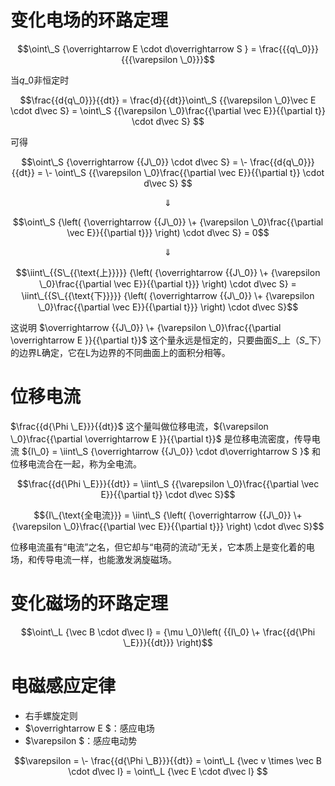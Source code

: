 # 变化电场的环路定理

$$\oint\_S {\overrightarrow E  \cdot d\overrightarrow S }  = \frac{{{q\_0}}}{{{\varepsilon \_0}}}$$

当${q\_0}$非恒定时

$$\frac{{d{q\_0}}}{{dt}} = \frac{d}{{dt}}\oint\_S {{\varepsilon \_0}\vec E \cdot d\vec S}  = \oint\_S {{\varepsilon \_0}\frac{{\partial \vec E}}{{\partial t}} \cdot d\vec S} $$

可得

$$\oint\_S {\overrightarrow {{J\_0}}  \cdot d\vec S}  =  \- \frac{{d{q\_0}}}{{dt}} =  \- \oint\_S {{\varepsilon \_0}\frac{{\partial \vec E}}{{\partial t}} \cdot d\vec S} $$

$$ \Downarrow $$

$$\oint\_S {\left( {\overrightarrow {{J\_0}}  \+ {\varepsilon \_0}\frac{{\partial \vec E}}{{\partial t}}} \right) \cdot d\vec S}  = 0$$

$$ \Downarrow $$

$$\iint\_{{S\_{{\text{上}}}}} {\left( {\overrightarrow {{J\_0}}  \+ {\varepsilon \_0}\frac{{\partial \vec E}}{{\partial t}}} \right) \cdot d\vec S} = \iint\_{{S\_{{\text{下}}}}} {\left( {\overrightarrow {{J\_0}}  \+ {\varepsilon \_0}\frac{{\partial \vec E}}{{\partial t}}} \right) \cdot d\vec S}$$

这说明 $\overrightarrow {{J\_0}}  \+ {\varepsilon \_0}\frac{{\partial \overrightarrow E }}{{\partial t}}$ 这个量永远是恒定的，只要曲面$S\_{\text{上}}$（$S\_{\text{下}}$）的边界L确定，它在L为边界的不同曲面上的面积分相等。




# 位移电流

$\frac{{d{\Phi \_E}}}{{dt}}$ 这个量叫做位移电流，${\varepsilon \_0}\frac{{\partial \overrightarrow E }}{{\partial t}}$ 是位移电流密度，传导电流 ${I\_0} = \iint\_S {\overrightarrow {{J\_0}}  \cdot d\overrightarrow S }$ 和位移电流合在一起，称为全电流。

$$\frac{{d{\Phi \_E}}}{{dt}} = \iint\_S {{\varepsilon \_0}\frac{{\partial \vec E}}{{\partial t}} \cdot d\vec S}$$

$${I\_{\text{全电流}}} = \iint\_S {\left( {\overrightarrow {{J\_0}}  \+ {\varepsilon \_0}\frac{{\partial \vec E}}{{\partial t}}} \right) \cdot d\vec S}$$

位移电流虽有“电流”之名，但它却与“电荷的流动”无关，它本质上是变化着的电场，和传导电流一样，也能激发涡旋磁场。




# 变化磁场的环路定理

$$\oint\_L {\vec B \cdot d\vec l}  = {\mu \_0}\left( {{I\_0} \+ \frac{{d{\Phi \_E}}}{{dt}}} \right)$$





# 电磁感应定律

* 右手螺旋定则
* $\overrightarrow E $：感应电场
* $\varepsilon $：感应电动势

$$\varepsilon  =  \- \frac{{d{\Phi \_B}}}{{dt}} = \oint\_L {\vec v \times \vec B \cdot d\vec l}  = \oint\_L {\vec E \cdot d\vec l} $$






















